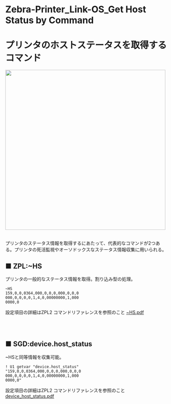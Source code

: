 # Zebra-Printer_Link-OS_Get Host Status by Command
# プリンタのホストステータスを取得するコマンド

<img width="500" src="https://images.unsplash.com/photo-1551590192-8070a16d9f67?q=80&w=1471&auto=format&fit=crop&ixlib=rb-4.0.3&ixid=M3wxMjA3fDB8MHxwaG90by1wYWdlfHx8fGVufDB8fHx8fA%3D%3D">
</br>
</br>

プリンタのステータス情報を取得するにあたって、代表的なコマンドが2つある。プリンタの死活監視やオーソドックスなステータス情報収集に用いられる。
</br>

## ■ ZPL:~HS

プリンタの一般的なステータス情報を取得。割り込み型の処理。

```
~HS
159,0,0,0364,000,0,0,0,000,0,0,0
000,0,0,0,0,1,4,0,00000000,1,000
0000,0
```

設定項目の詳細はZPL2 コマンドリファレンスを参照のこと
[~HS.pdf](~HS.pdf)

</br>
</br>

## ■ SGD:device.host_status

~HSと同等情報を収集可能。

```
! U1 getvar "device.host_status"
"159,0,0,0364,000,0,0,0,000,0,0,0
000,0,0,0,0,1,4,0,00000000,1,000
0000,0"
```

設定項目の詳細はZPL2 コマンドリファレンスを参照のこと
[device_host_status.pdf](./device_host_status.pdf)
